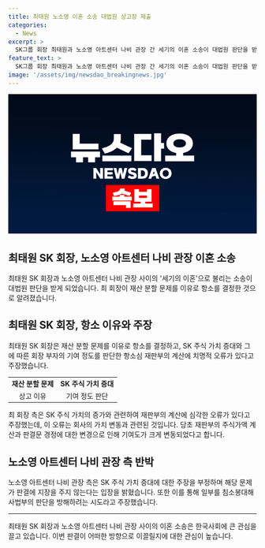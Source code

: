 ```yaml
---
title: 최태원 노소영 이혼 소송 대법원 상고장 제출
categories:
  - News
excerpt: >
  SK그룹 회장 최태원과 노소영 아트센터 나비 관장 간 세기의 이혼 소송이 대법원 판단을 받게 됐다. 최 회장은 4월 20일 서울고법 가사2부에 상고장을 제출했는데, 재산 분할 계산에 오류가 있다고 주장했다. 이에 대한텔레콤(현 SK C&C)의 1998년 주당 가치 계산을 놓고 논쟁이 일어났으며, 재판부는 판결문 일부를 정정했지만 재산 분할에는 영향이 없다는 입장이다. 노 관장 측도 SK 주식 가치 상승을 부정하지만 사법부의 판단을 방해하려는 시도라고 주장했다.
feature_text: >
  SK그룹 회장 최태원과 노소영 아트센터 나비 관장 간 세기의 이혼 소송이 대법원 판단을 받게 됐다. 최 회장은 4월 20일 서울고법 가사2부에 상고장을 제출했는데, 재산 분할 계산에 오류가 있다고 주장했다. 이에 대한텔레콤(현 SK C&C)의 1998년 주당 가치 계산을 놓고 논쟁이 일어났으며, 재판부는 판결문 일부를 정정했지만 재산 분할에는 영향이 없다는 입장이다. 노 관장 측도 SK 주식 가치 상승을 부정하지만 사법부의 판단을 방해하려는 시도라고 주장했다.
image: '/assets/img/newsdao_breakingnews.jpg'
---
```


<p><img src="/assets/img/newsdao_breakingnews.jpg" alt="pcversion 속보" /></p>

<h2 data-ke-size="size26">최태원 SK 회장, 노소영 아트센터 나비 관장 이혼 소송</h2>

<p data-ke-size="size16">최태원 SK 회장과 노소영 아트센터 나비 관장 사이의 '세기의 이혼'으로 불리는 소송이 대법원 판단을 받게 되었습니다. 최 회장이 재산 분할 문제를 이유로 항소를 결정한 것으로 알려졌습니다.</p>

<h2 data-ke-size="size24">최태원 SK 회장, 항소 이유와 주장</h2>

<p data-ke-size="size16">최태원 SK 회장은 재산 분할 문제를 이유로 항소를 결정하고, SK 주식 가치 증대와 그에 따른 회장 부자의 기여 정도를 판단한 항소심 재판부의 계산에 치명적 오류가 있다고 주장했습니다.</p>

<table>
    <tr>
        <td style="text-align: center; height: 17px;"><b>재산 분할 문제</b></td>
        <td style="text-align: center; height: 17px;"><b>SK 주식 가치 증대</b></td>
    </tr>
    <tr>
        <td style="text-align: center; height: 17px;">상고 이유</td>
        <td style="text-align: center; height: 17px;">기여 정도 판단</td>
    </tr>
</table>

<p data-ke-size="size16">최 회장 측은 SK 주식 가치의 증가와 관련하여 재판부의 계산에 심각한 오류가 있다고 주장했는데, 이 오류는 회사의 가치 변동과 관련된 것입니다. 당초 재판부의 주식가액 계산과 판결문 경정에 대한 변경으로 인해 기여도가 크게 변동되었다고 합니다.</p>

<h2 data-ke-size="size24">노소영 아트센터 나비 관장 측 반박</h2>

<p data-ke-size="size16">노소영 아트센터 나비 관장 측은 SK 주식 가치 증대에 대한 주장을 부정하며 해당 문제가 판결에 지장을 주지 않는다는 입장을 밝혔습니다. 또한 이를 통해 일부를 침소봉대해 사법부의 판단을 방해하려는 시도라고 주장했습니다.</p>

<hr>

<p data-ke-size="size16">최태원 SK 회장과 노소영 아트센터 나비 관장 사이의 이혼 소송은 한국사회에 큰 관심을 끌고 있습니다. 이번 판결이 어떠한 방향으로 이끌릴지에 대한 관심이 높습니다.</p>

